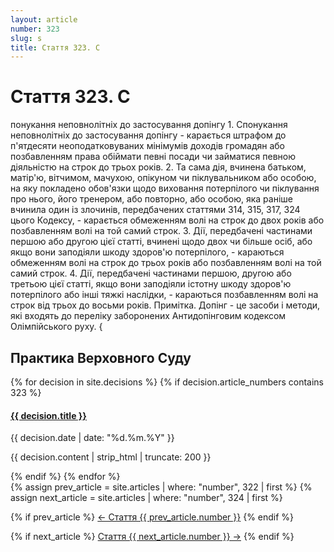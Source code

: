 ```yaml
---
layout: article
number: 323
slug: s
title: Стаття 323. С
---
```


# Стаття 323. С

понукання неповнолітніх до застосування допінгу 1. Спонукання неповнолітніх до застосування допінгу - карається штрафом до п'ятдесяти неоподатковуваних мінімумів доходів громадян або позбавленням права обіймати певні посади чи займатися певною діяльністю на строк до трьох років. 2. Та сама дія, вчинена батьком, матір'ю, вітчимом, мачухою, опікуном чи піклувальником або особою, на яку покладено обов'язки щодо виховання потерпілого чи піклування про нього, його тренером, або повторно, або особою, яка раніше вчинила один із злочинів, передбачених статтями 314, 315, 317, 324 цього Кодексу, - карається обмеженням волі на строк до двох років або позбавленням волі на той самий строк. 3. Дії, передбачені частинами першою або другою цієї статті, вчинені щодо двох чи більше осіб, або якщо вони заподіяли шкоду здоров'ю потерпілого, - караються обмеженням волі на строк до трьох років або позбавленням волі на той самий строк. 4. Дії, передбачені частинами першою, другою або третьою цієї статті, якщо вони заподіяли істотну шкоду здоров'ю потерпілого або інші тяжкі наслідки, - караються позбавленням волі на строк від трьох до восьми років. Примітка. Допінг - це засоби і методи, які входять до переліку заборонених Антидопінговим кодексом Олімпійського руху. {

## Практика Верховного Суду

<div class="decisions-container">
{% for decision in site.decisions %}
  {% if decision.article_numbers contains 323 %}
    <div class="decision-item">
      <h4><a href="{{ decision.url }}">{{ decision.title }}</a></h4>
      <p class="decision-date">{{ decision.date | date: "%d.%m.%Y" }}</p>
      <p class="decision-excerpt">{{ decision.content | strip_html | truncate: 200 }}</p>
    </div>
  {% endif %}
{% endfor %}
</div>

<div class="article-navigation">
  {% assign prev_article = site.articles | where: "number", 322 | first %}
  {% assign next_article = site.articles | where: "number", 324 | first %}
  
  {% if prev_article %}
    <a href="{{ prev_article.url }}" class="prev-article">← Стаття {{ prev_article.number }}</a>
  {% endif %}
  
  {% if next_article %}
    <a href="{{ next_article.url }}" class="next-article">Стаття {{ next_article.number }} →</a>
  {% endif %}
</div>
